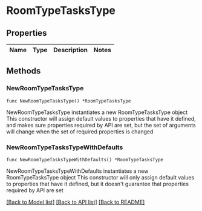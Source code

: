 # RoomTypeTasksType

## Properties

Name | Type | Description | Notes
------------ | ------------- | ------------- | -------------

## Methods

### NewRoomTypeTasksType

`func NewRoomTypeTasksType() *RoomTypeTasksType`

NewRoomTypeTasksType instantiates a new RoomTypeTasksType object
This constructor will assign default values to properties that have it defined,
and makes sure properties required by API are set, but the set of arguments
will change when the set of required properties is changed

### NewRoomTypeTasksTypeWithDefaults

`func NewRoomTypeTasksTypeWithDefaults() *RoomTypeTasksType`

NewRoomTypeTasksTypeWithDefaults instantiates a new RoomTypeTasksType object
This constructor will only assign default values to properties that have it defined,
but it doesn't guarantee that properties required by API are set


[[Back to Model list]](../README.md#documentation-for-models) [[Back to API list]](../README.md#documentation-for-api-endpoints) [[Back to README]](../README.md)


